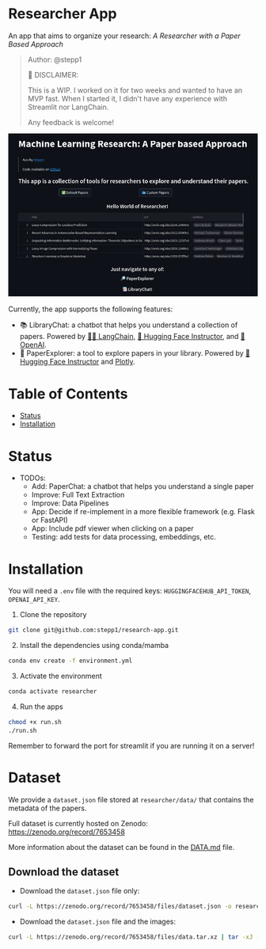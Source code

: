 # Researcher App
An app that aims to organize your research: *A Researcher with a Paper Based Approach*

> Author: @stepp1
> 
> 
> 🚨 DISCLAIMER: 
> 
> This is a WIP. I worked on it for two weeks and wanted to have an MVP fast. When I started it, I didn't have any experience with Streamlit nor LangChain.
> 
> Any feedback is welcome!

<center> <img src="./app/assets/images/app.png" width="1000px"></img></center>

Currently, the app supports the following features:

* 📚 LibraryChat: a chatbot that helps you understand a collection of papers. Powered by [🦜️🔗 LangChain](https://github.com/hwchase17/langchain), 
[🤗 Hugging Face Instructor](https://huggingface.co/hkunlp/instructor-large), and [🤖 OpenAI](https://openai.com/).
* 🔎 PaperExplorer: a tool to explore papers in your library. Powered by [🤗 Hugging Face Instructor](https://huggingface.co/hkunlp/instructor-large) and [Plotly](https://plotly.com/).

# Table of Contents
- [Status](#status)
- [Installation](#installation)

# Status
* TODOs:
  - Add: PaperChat: a chatbot that helps you understand a single paper
  - Improve: Full Text Extraction
  - Improve: Data Pipelines
  - App: Decide if re-implement in a more flexible framework (e.g. Flask or FastAPI)
  - App: Include pdf viewer when clicking on a paper
  - Testing: add tests for data processing, embeddings, etc.

# Installation

You will need a `.env` file with the required keys: `HUGGINGFACEHUB_API_TOKEN`, `OPENAI_API_KEY`.

1. Clone the repository
```bash
git clone git@github.com:stepp1/research-app.git
``` 

2. Install the dependencies using conda/mamba
```bash
conda env create -f environment.yml
```

3. Activate the environment
```bash
conda activate researcher
```

4. Run the apps
```bash
chmod +x run.sh
./run.sh
```

Remember to forward the port for streamlit if you are running it on a server!

# Dataset

We provide a `dataset.json` file stored at `researcher/data/` that contains the metadata of the papers.

Full dataset is currently hosted on Zenodo: https://zenodo.org/record/7653458

More information about the dataset can be found in the [DATA.md](./DATA.md) file.

## Download the dataset

- Download the `dataset.json` file only:
```bash
curl -L https://zenodo.org/record/7653458/files/dataset.json -o researcher/data/dataset.json
``` 

- Download the `dataset.json` file and the images:
```bash
curl -L https://zenodo.org/record/7653458/files/data.tar.xz | tar -xJ -C researcher/data/
```
